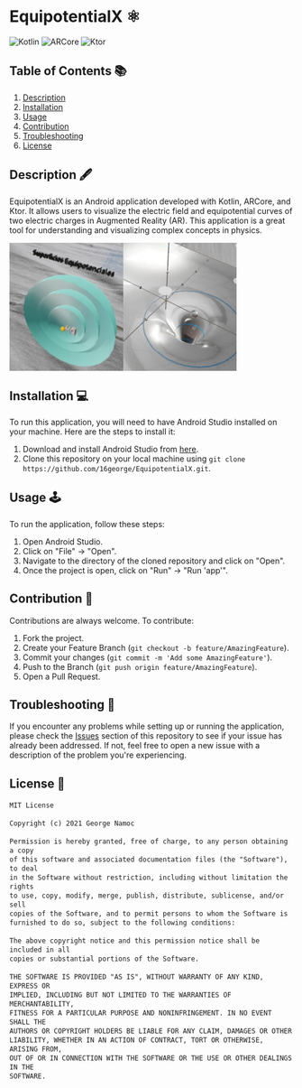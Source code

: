 # EquipotentialX ⚛️

![Kotlin](https://img.shields.io/badge/Kotlin-646464?&style=flat&logo=kotlin&logoColor=red-771e9d)
![ARCore](https://img.shields.io/badge/Augmented%20Reality-AR%20Core-771e9d)
![Ktor](https://img.shields.io/badge/Backend-Ktor-771e9d)

## Table of Contents 📚

1. [Description](#description)
2. [Installation](#installation)
3. [Usage](#usage)
4. [Contribution](#contribution)
5. [Troubleshooting](#troubleshooting)
6. [License](#license)

## Description 🖋️

EquipotentialX is an Android application developed with Kotlin, ARCore, and Ktor. It allows users to visualize the electric field and equipotential curves of two electric charges in Augmented Reality (AR). This application is a great tool for understanding and visualizing complex concepts in physics.

<div style="display: flex; justify-content: start; width: 100%;">
  <img src="./.github/images/image1.png" style="width: 40%; height: auto;" />
  <img src="./.github/images/image2.png" style="width: 40%; height: auto;" />
</div>

## Installation 💻

To run this application, you will need to have Android Studio installed on your machine. Here are the steps to install it:

1. Download and install Android Studio from [here](https://developer.android.com/studio).
2. Clone this repository on your local machine using `git clone https://github.com/16george/EquipotentialX.git`.

## Usage 🕹️

To run the application, follow these steps:

1. Open Android Studio.
2. Click on "File" -> "Open".
3. Navigate to the directory of the cloned repository and click on "Open".
4. Once the project is open, click on "Run" -> "Run 'app'".

## Contribution 🤝

Contributions are always welcome. To contribute:

1. Fork the project.
2. Create your Feature Branch (`git checkout -b feature/AmazingFeature`).
3. Commit your changes (`git commit -m 'Add some AmazingFeature'`).
4. Push to the Branch (`git push origin feature/AmazingFeature`).
5. Open a Pull Request.

## Troubleshooting 🔧

If you encounter any problems while setting up or running the application, please check the [Issues](https://github.com/16george/EquipotentialX/issues) section of this repository to see if your issue has already been addressed. If not, feel free to open a new issue with a description of the problem you're experiencing.

## License 📄
```
MIT License

Copyright (c) 2021 George Namoc

Permission is hereby granted, free of charge, to any person obtaining a copy
of this software and associated documentation files (the "Software"), to deal
in the Software without restriction, including without limitation the rights
to use, copy, modify, merge, publish, distribute, sublicense, and/or sell
copies of the Software, and to permit persons to whom the Software is
furnished to do so, subject to the following conditions:

The above copyright notice and this permission notice shall be included in all
copies or substantial portions of the Software.

THE SOFTWARE IS PROVIDED "AS IS", WITHOUT WARRANTY OF ANY KIND, EXPRESS OR
IMPLIED, INCLUDING BUT NOT LIMITED TO THE WARRANTIES OF MERCHANTABILITY,
FITNESS FOR A PARTICULAR PURPOSE AND NONINFRINGEMENT. IN NO EVENT SHALL THE
AUTHORS OR COPYRIGHT HOLDERS BE LIABLE FOR ANY CLAIM, DAMAGES OR OTHER
LIABILITY, WHETHER IN AN ACTION OF CONTRACT, TORT OR OTHERWISE, ARISING FROM,
OUT OF OR IN CONNECTION WITH THE SOFTWARE OR THE USE OR OTHER DEALINGS IN THE
SOFTWARE.
```

